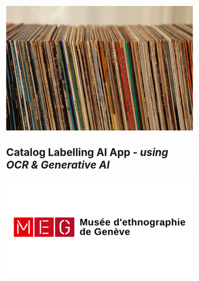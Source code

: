 ![Background](background_img.jpeg)
# Catalog Labelling AI App - *using OCR & Generative AI*
![Logo](MEG.jpg)
